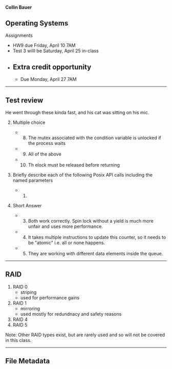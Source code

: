 #### Collin Bauer

## Operating Systems

Assignments
- HW9 due Friday, April 10 7AM
- Test 3 willl be Saturday, April 25 in-class
- Extra credit opportunity
  - 
  - Due Monday, April 27 7AM

---

## Test review

He went through these kinda fast, and his cat was sitting on his mic.

2. Multiple choice
   - 8) The mutex associated with the condition variable is unlocked if the process waits
   - 9) All of the above
   - 10) Th elock must be released before returning

3. Briefly describe each of the following Posix API calls including the named parameters
   - 1) 

4. Short Answer
   - 3) Both work correctly. Spin lock without a yield is much more unfair and uses more performance.
   - 4) It takes multiple instructions to update this counter, so it needs to be "atomic" i.e. all or none happens.
   - 5) They are working with different data elements inside the queue.

---

## RAID

1. RAID 0
   - striping
   - used for performance gains
2. RAID 1
   - mirroring
   - used mostly for redundnacy and safety reasons
3. RAID 4
4. RAID 5

Note: Other RAID types exist, but are rarely used and so will not be covered in this class.

---

## File Metadata

